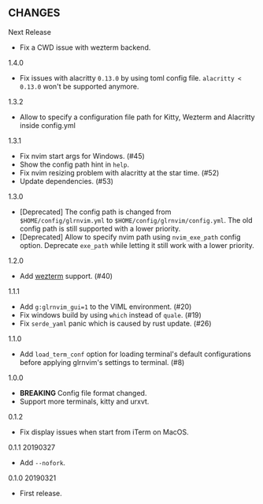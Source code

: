 CHANGES
--------

Next Release

- Fix a CWD issue with wezterm backend.

1.4.0

- Fix issues with alacritty `0.13.0` by using toml config file. `alacritty < 0.13.0` won't be supported anymore.


1.3.2

- Allow to specify a configuration file path for Kitty, Wezterm and Alacritty inside
  config.yml

1.3.1

- Fix nvim start args for Windows. (#45)
- Show the config path hint in `help`.
- Fix nvim resizing problem with alacritty at the star time. (#52)
- Update dependencies. (#53)

1.3.0

- [Deprecated] The config path is changed from `$HOME/config/glrnvim.yml` to `$HOME/config/glrnvim/config.yml`. The old config path is still supported with a lower priority.
- [Deprecated] Allow to specify nvim path using `nvim_exe_path` config option. Deprecate `exe_path` while letting it still work with a lower priority.

1.2.0

- Add [wezterm](https://wezfurlong.org/wezterm/) support. (#40)

1.1.1

- Add `g:glrnvim_gui=1` to the VIML environment. (#20)
- Fix windows build by using `which` instead of `quale`. (#19)
- Fix `serde_yaml` panic which is caused by rust update. (#26)

1.1.0

- Add `load_term_conf` option for loading terminal's default configurations before applying glrnvim's settings to terminal. (#8)

1.0.0

- **BREAKING** Config file format changed.
- Support more terminals, kitty and urxvt.

0.1.2

- Fix display issues when start from iTerm on MacOS.

0.1.1 20190327

- Add `--nofork`.


0.1.0 20190321

- First release.
